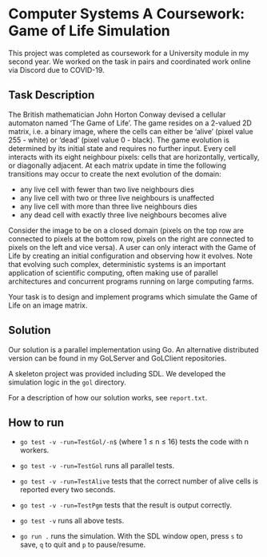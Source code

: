 # Computer Systems A Coursework: Game of Life Simulation

This project was completed as coursework for a University module in my second year. We worked on the task in pairs and coordinated work online via Discord due to COVID-19.

## Task Description

The British mathematician John Horton Conway devised a cellular automaton named ‘The Game of Life’. The game resides on a 2-valued 2D matrix, i.e. a binary image, where the cells can either be ‘alive’ (pixel value 255 - white) or ‘dead’ (pixel value 0 - black). The game evolution is determined by its initial state and requires no further input. Every cell interacts with its eight neighbour pixels: cells that are horizontally, vertically, or diagonally adjacent. At each matrix update in time the following transitions may occur to create the next evolution of the domain:

- any live cell with fewer than two live neighbours dies
- any live cell with two or three live neighbours is unaffected
- any live cell with more than three live neighbours dies
- any dead cell with exactly three live neighbours becomes alive

Consider the image to be on a closed domain (pixels on the top row are connected to pixels at the bottom row, pixels on the right are connected to pixels on the left and vice versa). A user can only interact with the Game of Life by creating an initial configuration and observing how it evolves. Note that evolving such complex, deterministic systems is an important application of scientific computing, often making use of parallel architectures and concurrent programs running on large computing farms.

Your task is to design and implement programs which simulate the Game of Life on an image matrix.

## Solution

Our solution is a parallel implementation using Go. An alternative distributed version can be found in my GoLServer and GoLClient repositories.

A skeleton project was provided including SDL. We developed the simulation logic in the `gol` directory.

For a description of how our solution works, see `report.txt`.

## How to run

- `go test -v -run=TestGol/-n$` (where 1 ≤ n ≤ 16) tests the code with n workers.
- `go test -v -run=TestGol` runs all parallel tests.
- `go test -v -run=TestAlive` tests that the correct number of alive cells is reported every two seconds.
- `go test -v -run=TestPgm` tests that the result is output correctly.
- `go test -v` runs all above tests.

- `go run .` runs the simulation. With the SDL window open, press `s` to save, `q` to quit and `p` to pause/resume.

